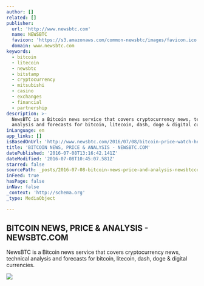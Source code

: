 ```yaml
---
author: []
related: []
publisher:
  url: 'http://www.newsbtc.com'
  name: NEWSBTC
  favicon: 'https://s3.amazonaws.com/common-newsbtc/images/favicon.ico'
  domain: www.newsbtc.com
keywords:
  - bitcoin
  - litecoin
  - newsbtc
  - bitstamp
  - cryptocurrency
  - mitsubishi
  - casino
  - exchanges
  - financial
  - partnership
description: >-
  NewsBTC is a Bitcoin news service that covers cryptocurrency news, technical
  analysis and forecasts for bitcoin, litecoin, dash, doge & digital currencies.
inLanguage: en
app_links: []
isBasedOnUrl: 'http://www.newsbtc.com/2016/07/08/bitcoin-price-watch-heres-whats-morning-5/'
title: 'BITCOIN NEWS, PRICE & ANALYSIS - NEWSBTC.COM'
datePublished: '2016-07-08T13:16:42.141Z'
dateModified: '2016-07-08T10:45:07.581Z'
starred: false
sourcePath: _posts/2016-07-08-bitcoin-news-price-and-analysis-newsbtccom.md
inFeed: true
hasPage: false
inNav: false
_context: 'http://schema.org'
_type: MediaObject

---
```

<article style=""><h1>BITCOIN NEWS, PRICE &amp; ANALYSIS - NEWSBTC.COM</h1><p>NewsBTC is a Bitcoin news service that covers cryptocurrency news, technical analysis and forecasts for bitcoin, litecoin, dash, doge &amp; digital currencies.</p><img src="http://s3.amazonaws.com/main-newsbtc-images/2016/01/20120114/NEWSBTC-Logo-Left-Var1-1.2-By-Mohsin-20-Dec-2016-01-01-01.png" /></article>